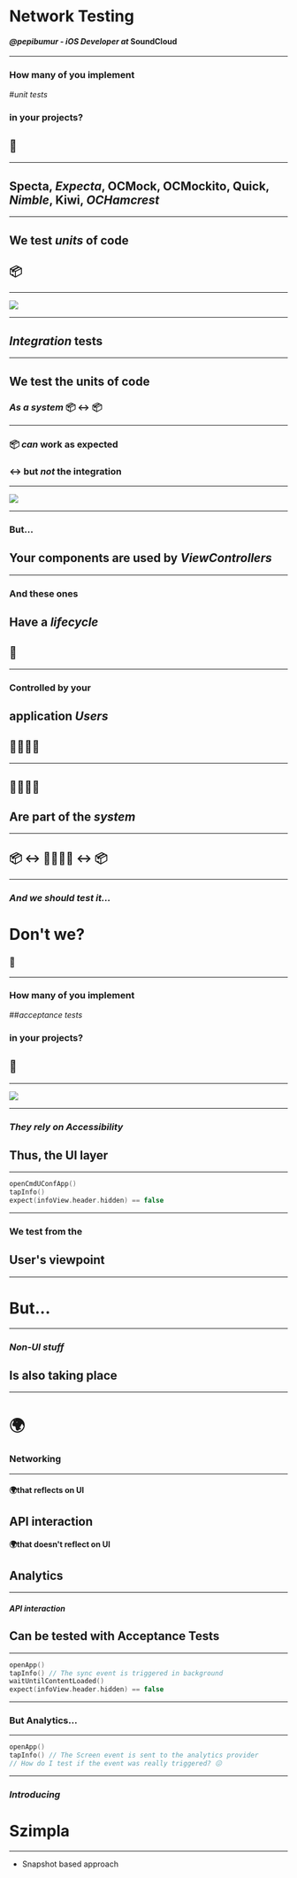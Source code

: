 # Network Testing
#### _@pepibumur - iOS Developer at_ SoundCloud

---

### How many of you implement
#_unit tests_
### in your projects?
## 🙋

---

## Specta, _Expecta_, OCMock, __OCMockito__, Quick, _Nimble_, __Kiwi__, _OCHamcrest_

---

## We test _units_ of code
## 📦

---

![](Images/Unit-Tests.png)

---

## _Integration_ tests

---

## We test the units of code
### _As a system_ :package: ↔️ :package:

---

### :package: *can* work as expected
### ↔️ but *not* the integration

---

![](Images/Integration-Tests.png)

---

### **But...**
## Your components are used by *ViewControllers*

---

### And these ones
## Have a *lifecycle*
## 🔁

---

### Controlled by your
## application *Users*
## 👨‍👨‍👦‍👦

---

## 👨‍👨‍👦‍👦
## Are part of the *system*

---

## :package: ↔️ 👨‍👨‍👦‍👦 ↔️  :package:

---

### _And we should test it..._
# Don't we?
### 😬

---

### How many of you implement
##_acceptance tests_
### in your projects?
## 🙋

---

![](Images/Acceptance-Tests.png)

---

### *They rely on Accessibility*
## Thus, the UI layer

---

```swift
openCmdUConfApp()
tapInfo()
expect(infoView.header.hidden) == false
```

---

### **We test from the**
## User's viewpoint

---

# But...

---

### *Non-UI stuff*
## Is also taking place

---

# 🌍
### Networking

---

#### 🌍that reflects on UI
## API interaction
#### 🌍that doesn't reflect on UI
## Analytics

---

#### *API interaction*
## Can be tested with Acceptance Tests

---

```swift
openApp()
tapInfo() // The sync event is triggered in background
waitUntilContentLoaded()
expect(infoView.header.hidden) == false
```

---

### But Analytics...

---

```swift
openApp()
tapInfo() // The Screen event is sent to the analytics provider
// How do I test if the event was really triggered? 😖
```

---

### _Introducing_
# Szimpla

---

- Snapshot based approach

